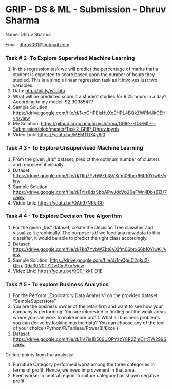 # GRIP - DS & ML - Submission - Dhruv Sharma

Name: Dhruv Sharma

Email: dhruv061@hotmail.com

### Task # 2 -To Explore Supervised Machine Learning
1. In this regression task we will predict the percentage of marks that a student is expected to score based upon the number of hours they studied. This is a simple linear regression task as it involves just two variables.
2. Data: http://bit.ly/w-data
3. What will be predicted score if a student studies for 9.25 hours in a day?
   According to my model: 92.90985477
4. Sample Solution:
   https://drive.google.com/file/d/1koGHPElsHuXo9HPL4BQkZWRMJkOEHiv4/view
5. My Solution:
   https://github.com/iamdhruvsharma/GRIP---DS-ML---Submission/blob/master/Task2_GRIP_Dhruv.ipynb
6. Video Link: https://youtu.be/MEMTOX4y6i0

### Task # 3 - To Explore Unsupervised Machine Learning
1. From the given „Iris‟ dataset, predict the optimum number of clusters and represent it visually.
2. Dataset: https://drive.google.com/file/d/11Iq7YvbWZbt8VXjfm06brx66b10YiwK-/view
3. Sample Solution:
   https://drive.google.com/file/d/1Yjz8dzSbpAPwJdcVb20eFWniIDbs6ZH7/view
4. Video Link: https://youtu.be/OAh97NRkIG0

### Task # 4 - To Explore Decision Tree Algorithm
1. For the given „Iris‟ dataset, create the Decision Tree classifier and visualize it graphically. The purpose is if we feed any new data to this classifier, it would be able to predict the right class accordingly.
2. Dataset: https://drive.google.com/file/d/11Iq7YvbWZbt8VXjfm06brx66b10YiwK-/view
3. Sample Solution:
   https://drive.google.com/file/d/1mQguC2gku2-QFruj09a30N0TYDwCmPkq/view
4. Video Link: https://youtu.be/9Q0Hkk1_D1E

### Task # 5 - To explore Business Analytics
1. For the Perform „Exploratory Data Analysis‟ on the provided dataset “SampleSuperstore”
2. You are the business owner of the retail firm and want to see how your company is performing. You are interested in finding out the weak areas where you can work to make more profit. What all business problems you can derive by looking into the data? You can choose any of the tool of your choice (Python/R/Tableau/PowerBI/Excel)
3. Dataset: https://drive.google.com/file/d/1lV7is1B566UQPYzzY8R2ZmOritTW299S/view

Critical points from the analysis:
1. Furniture Category performed worst among the three categories in terms of profit. Hence, we need improvement in that area.
2. Even worse: In central region, furniture category has shown negative profit.
